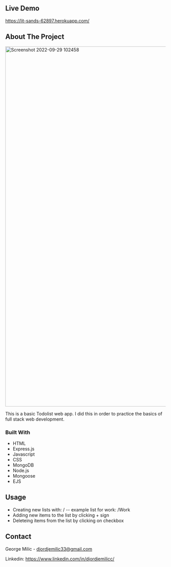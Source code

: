 <!-- LIVE DEMO -->
## Live Demo 
https://lit-sands-62897.herokuapp.com/

<!-- ABOUT THE PROJECT -->
## About The Project

<img width="1129" alt="Screenshot 2022-09-29 102458" src="https://user-images.githubusercontent.com/74598452/192980432-cb3e40ca-043c-4862-a811-da9167f2247e.png">


This is a basic Todolist web app. I did this in order to practice the basics of full stack web development.


### Built With

* HTML
* Express.js
* Javascript
* CSS
* MongoDB
* Node.js
* Mongoose
* EJS


<!-- USAGE EXAMPLES -->
## Usage

- Creating new lists with:  /     -- example list for work: /Work
- Adding new items to the list by clicking + sign
- Deleteing items from the list by clicking on checkbox



<!-- CONTACT -->
## Contact

George Milic -  djordjemilic33@gmail.com

Linkedin: https://www.linkedin.com/in/djordjemilicc/


